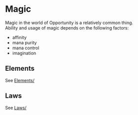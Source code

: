# Magic

Magic in the world of Opportunity is a relatively common thing.  
Ability and usage of magic depends on the following factors:

- affinity
- mana purity
- mana control
- imagination

## Elements

See [Elements/](Elements/)

## Laws

See [Laws/](Laws/)
